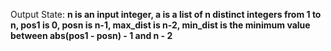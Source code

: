 Output State: **n is an input integer, a is a list of n distinct integers from 1 to n, pos1 is 0, posn is n-1, max_dist is n-2, min_dist is the minimum value between abs(pos1 - posn) - 1 and n - 2**